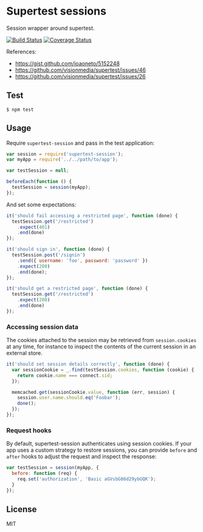 # Supertest sessions

Session wrapper around supertest.

[![Build
Status](https://travis-ci.org/rjz/supertest-session.svg?branch=master)](https://travis-ci.org/rjz/supertest-session)
[![Coverage
Status](https://coveralls.io/repos/rjz/supertest-session/badge.png)](https://coveralls.io/r/rjz/supertest-session)

References:

  * https://gist.github.com/joaoneto/5152248
  * https://github.com/visionmedia/supertest/issues/46
  * https://github.com/visionmedia/supertest/issues/26

## Test

    $ npm test

## Usage

Require `supertest-session` and pass in the test application:

```js
var session = require('supertest-session');
var myApp = require('../../path/to/app');

var testSession = null;

beforeEach(function () {
  testSession = session(myApp);
});
```

And set some expectations:

```js
it('should fail accessing a restricted page', function (done) {
  testSession.get('/restricted')
    .expect(401)
    .end(done)
});

it('should sign in', function (done) {
  testSession.post('/signin')
    .send({ username: 'foo', password: 'password' })
    .expect(200)
    .end(done);
});

it('should get a restricted page', function (done) {
  testSession.get('/restricted')
    .expect(200)
    .end(done)
});
```

### Accessing session data

The cookies attached to the session may be retrieved from `session.cookies` at
any time, for instance to inspect the contents of the current session in an
external store.

```js
it('should set session details correctly', function (done) {
  var sessionCookie = _.find(testSession.cookies, function (cookie) {
    return cookie.name === connect.sid;
  });

  memcached.get(sessionCookie.value, function (err, session) {
    session.user.name.should.eq('Foobar');
    done();
  });
});
```

### Request hooks

By default, supertest-session authenticates using session cookies. If your app
uses a custom strategy to restore sessions, you can provide `before` and `after`
hooks to adjust the request and inspect the response:

```js
var testSession = session(myApp, {
  before: function (req) {
    req.set('authorization', 'Basic aGVsbG86d29ybGQK');
  }
});
```

## License

MIT

